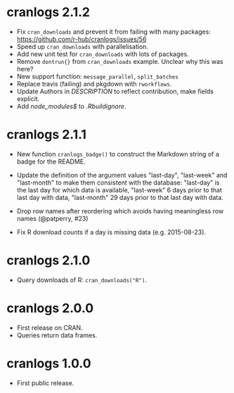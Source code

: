 
# cranlogs 2.1.2

* Fix `cran_downloads` and prevent it from failing with many packages:
  https://github.com/r-hub/cranlogs/issues/56
* Speed up `cran_downloads` with parallelisation.
* Add new unit test for `cran_downloads` with lots of packages.
* Remove `dontrun{}` from `cran_downloads` example. Unclear why this was here?
* New support function: `message_parallel`, `split_batches`
* Replace travis (failing)  and pkgdown with `rworkflows`.
* Update Authors in *DESCRIPTION* to reflect contribution, make fields explicit.
* Add *node_modules$* to *.Rbuildignore*.

# cranlogs 2.1.1

* New function `cranlogs_badge()` to construct the Markdown string of a
  badge for the README.

* Update the definition of the argument values "last-day", "last-week" and
  "last-month" to make them consistent with the database: "last-day" is
  the last day for which data is available, "last-week" 6 days prior to
  that last day with data, "last-month" 29 days prior to that last day
  with data.

* Drop row names after reordering which avoids having meaningless row
  names (@patperry, #23)

* Fix R download counts if a day is missing data (e.g. 2015-08-23).

# cranlogs 2.1.0

* Query downloads of R: `cran_downloads("R")`.

# cranlogs 2.0.0

* First release on CRAN.
* Queries return data frames.

# cranlogs 1.0.0

* First public release.
